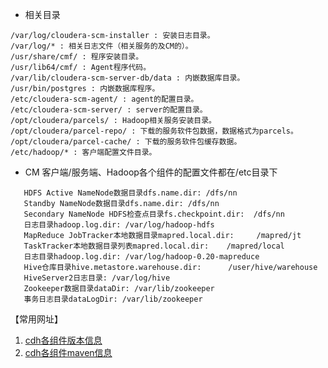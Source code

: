 

- 相关目录 
```
/var/log/cloudera-scm-installer : 安装日志目录。
/var/log/* : 相关日志文件（相关服务的及CM的）。
/usr/share/cmf/ : 程序安装目录。
/usr/lib64/cmf/ : Agent程序代码。
/var/lib/cloudera-scm-server-db/data : 内嵌数据库目录。
/usr/bin/postgres : 内嵌数据库程序。
/etc/cloudera-scm-agent/ : agent的配置目录。
/etc/cloudera-scm-server/ : server的配置目录。
/opt/cloudera/parcels/ : Hadoop相关服务安装目录。
/opt/cloudera/parcel-repo/ : 下载的服务软件包数据，数据格式为parcels。
/opt/cloudera/parcel-cache/ : 下载的服务软件包缓存数据。
/etc/hadoop/* : 客户端配置文件目录。
```

- CM 客户端/服务端、Hadoop各个组件的配置文件都在/etc目录下
```
   HDFS Active NameNode数据目录dfs.name.dir: /dfs/nn  
   Standby NameNode数据目录dfs.name.dir: /dfs/nn  
   Secondary NameNode HDFS检查点目录fs.checkpoint.dir:  /dfs/nn  
   日志目录hadoop.log.dir: /var/log/hadoop-hdfs  
   MapReduce JobTracker本地数据目录mapred.local.dir:     /mapred/jt  
   TaskTracker本地数据目录列表mapred.local.dir:    /mapred/local  
   日志目录hadoop.log.dir: /var/log/hadoop-0.20-mapreduce  
   Hive仓库目录hive.metastore.warehouse.dir:      /user/hive/warehouse  
   HiveServer2日志目录: /var/log/hive  
   Zookeeper数据目录dataDir: /var/lib/zookeeper  
   事务日志目录dataLogDir: /var/lib/zookeeper
```


【常用网址】
1. [cdh各组件版本信息](https://www.cloudera.com/documentation/enterprise/release-notes/topics/cdh_vd_cdh_package_tarball_516.html)
2. [cdh各组件maven信息](https://www.cloudera.com/documentation/enterprise/release-notes/topics/cdh_vd_cdh5_maven_repo.html)